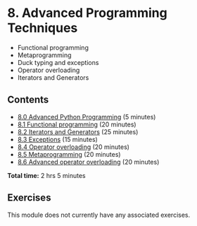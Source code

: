 # 8. Advanced Programming Techniques

- Functional programming
- Metaprogramming
- Duck typing and exceptions
- Operator overloading
- Iterators and Generators

## Contents

- [8.0 Advanced Python Programming](08_00_introduction.ipynb) (5 minutes)
- [8.1 Functional programming](08_01_functional_programming.ipynb) (20 minutes)
- [8.2 Iterators and Generators](08_02_iterators_and_generators.ipynb) (25 minutes)
- [8.3 Exceptions](08_03_exceptions.ipynb) (15 minutes)
- [8.4 Operator overloading](08_04_operator_overloading.ipynb) (20 minutes)
- [8.5 Metaprogramming](08_05_metaprogramming.ipynb) (20 minutes)
- [8.6 Advanced operator overloading](08_06_advanced_operator_overloading.ipynb) (20 minutes)

**Total time:** 2 hrs 5 minutes

## Exercises

This module does not currently have any associated exercises.
